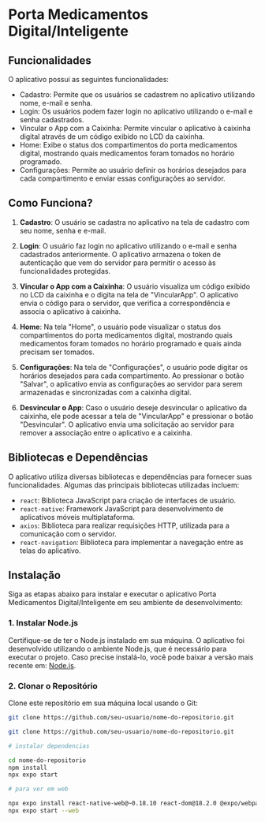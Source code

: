 
# Porta Medicamentos Digital/Inteligente

## Funcionalidades

O aplicativo possui as seguintes funcionalidades:

- Cadastro: Permite que os usuários se cadastrem no aplicativo utilizando nome, e-mail e senha.
- Login: Os usuários podem fazer login no aplicativo utilizando o e-mail e senha cadastrados.
- Vincular o App com a Caixinha: Permite vincular o aplicativo à caixinha digital através de um código exibido no LCD da caixinha.
- Home: Exibe o status dos compartimentos do porta medicamentos digital, mostrando quais medicamentos foram tomados no horário programado.
- Configurações: Permite ao usuário definir os horários desejados para cada compartimento e enviar essas configurações ao servidor.

## Como Funciona?

1. **Cadastro**: O usuário se cadastra no aplicativo na tela de cadastro com seu nome, senha e e-mail.

2. **Login**: O usuário faz login no aplicativo utilizando o e-mail e senha cadastrados anteriormente. O aplicativo armazena o token de autenticação que vem do servidor para permitir o acesso às funcionalidades protegidas.

3. **Vincular o App com a Caixinha**: O usuário visualiza um código exibido no LCD da caixinha e o digita na tela de "VincularApp". O aplicativo envia o código para o servidor, que verifica a correspondência e associa o aplicativo à caixinha.

4. **Home**: Na tela "Home", o usuário pode visualizar o status dos compartimentos do porta medicamentos digital, mostrando quais medicamentos foram tomados no horário programado e quais ainda precisam ser tomados.

5. **Configurações**: Na tela de "Configurações", o usuário pode digitar os horários desejados para cada compartimento. Ao pressionar o botão "Salvar", o aplicativo envia as configurações ao servidor para serem armazenadas e sincronizadas com a caixinha digital.

6. **Desvincular o App**: Caso o usuário deseje desvincular o aplicativo da caixinha, ele pode acessar a tela de "VincularApp" e pressionar o botão "Desvincular". O aplicativo envia uma solicitação ao servidor para remover a associação entre o aplicativo e a caixinha.


## Bibliotecas e Dependências

O aplicativo utiliza diversas bibliotecas e dependências para fornecer suas funcionalidades. Algumas das principais bibliotecas utilizadas incluem:

- `react`: Biblioteca JavaScript para criação de interfaces de usuário.
- `react-native`: Framework JavaScript para desenvolvimento de aplicativos móveis multiplataforma.
- `axios`: Biblioteca para realizar requisições HTTP, utilizada para a comunicação com o servidor.
- `react-navigation`: Biblioteca para implementar a navegação entre as telas do aplicativo.


## Instalação

Siga as etapas abaixo para instalar e executar o aplicativo Porta Medicamentos Digital/Inteligente em seu ambiente de desenvolvimento:

### 1. Instalar Node.js

Certifique-se de ter o Node.js instalado em sua máquina. O aplicativo foi desenvolvido utilizando o ambiente Node.js, que é necessário para executar o projeto. Caso precise instalá-lo, você pode baixar a versão mais recente em: [Node.js](https://nodejs.org/).

### 2. Clonar o Repositório

Clone este repositório em sua máquina local usando o Git:

```bash
git clone https://github.com/seu-usuario/nome-do-repositorio.git

git clone https://github.com/seu-usuario/nome-do-repositorio.git

# instalar dependencias

cd nome-do-repositorio
npm install
npx expo start

# para ver em web

npx expo install react-native-web@~0.18.10 react-dom@18.2.0 @expo/webpack-config@^18.0.1
npx expo start --web

